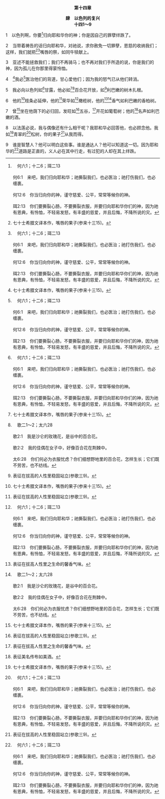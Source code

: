 <p style="text-align:center;font-weight:bold;">第十四章</p>

<p style="text-align:center;font-weight:bold;">肆　以色列的复兴<br>十四1～9</p>

1　以色列啊，你要[^a]归向耶和华你的神；你是因自己的罪孽绊跌了。

[^a]:　何六1；十二6；珥二13<br><br>何6:1　来吧，我们归向耶和华；祂撕裂我们，也必医治；祂打伤我们，也必缠裹。<br><br>何12:6　你当归向你的神，谨守慈爱、公平，常常等候你的神。<br><br>珥2:13　你们要撕裂心肠，不要撕裂衣服，并要归向耶和华你们的神，因为祂有恩典，有怜恤，不轻易发怒，有丰盛的慈爱，并且后悔，不降所说的灾。

2　当带着祷告的话归向耶和华，对祂说，求你赦免一切罪孽，恩慈的收纳我们；这样，我们就把[^1][^a]嘴唇的祭，如同牛犊献上。

[^1]:七十士希腊文译本作，嘴唇的果子(参来十三15)。

[^a]:　来十三15<br><br>来13:15　所以我们应当借着耶稣，常常向神献上赞美的祭，这就是承认主名之嘴唇的果子。

3　亚述不能拯救我们；我们不再骑马；也不再对我们手所造的说，你是我们的神，因为孤儿在你那里得蒙怜恤。

4　[^1]我必[^a]医治他们的背道，甘心爱他们；因为我的怒气已从他们转消。

[^1]:4～8节描绘在复兴时候(太十九28)的以色列，如二15～23，三5，六1～3，十12所启示的。4～7节所描述以色列的变化，乃是基于生命里爱的因素(见十一1注1)。在情感上的爱并不变化人，但在生命里的爱，借着生命的长大变化人。我们与神的关系，是出于神那神圣、永远的生命(约壹五11)。这生命点活我们，重生我们，在地位和性情上圣化我们，更新我们，变化我们，将我们模成，使我们成熟，并荣化我们，使我们在生命、性情、外表和荣耀上，与神一样。在本书开头，以色列是淫妇，但到本书末了，以色列成了儿子(十一1)。因此，本书的结局是借着神的爱而在生命里被变化(参罗八28～39，来十二5～10)。

[^a]:　出十五26；赛五七18；耶三22<br><br>出15:26　又说，你若留意听耶和华你神的话，又行我眼中看为正的事，侧耳听我的诫命，守我一切的律例，我就不将所加与埃及人的疾病加在你身上，因为我是医治你的耶和华。<br><br>赛57:18　我看见他所行的路，也要医治他；又要引导他，使他和那为他伤心的人再得安慰，<br><br>耶3:22　背道的儿女啊，回来吧；我要医治你们背道的病。我们来到你这里，因你是耶和华我们的神。

5　我必向以色列如[^a]甘露，他必如[^1][^b]百合花开放，如[^2]利巴嫩的树木扎根。

[^1]:表征信靠神的纯洁生活(太六28)。

[^2]:表征在拔高的人性里稳固站立(参歌三9)。

[^a]:　申三二2<br><br>申32:2　愿我的教训滴沥如雨；愿我的言语滴落如露，如同细雨落在嫩草上，如同甘霖降在菜蔬中。

[^b]:　歌二1～2；太六28<br><br>歌2:1　我是沙仑的玫瑰花，是谷中的百合花。<br><br>歌2:2　我的佳偶在女子中，好像百合花在荆棘中。<br><br>太6:28　你们何必为衣服忧虑？你们细想野地里的百合花，怎样生长；它们既不劳苦，也不纺线。

6　他的[^1]枝条必延伸，他的[^2]荣华如[^a]橄榄树，他的[^3][^b]香气如利巴嫩的香柏树。

[^1]:表征繁茂扩展。

[^2]:表征结果子的荣耀。

[^3]:表征在拔高人性里之生命的馨香气味。

[^a]:　诗五二8；一二八3<br><br>诗52:8　至于我，我像神殿中青翠的橄榄树，永永远远倚靠神的慈爱。<br><br>诗128:3　你妻子在你的内室，好像多结果子的葡萄树。你儿女围绕你的桌子，好像橄榄栽子。

[^b]:　创二七27；歌四11<br><br>创27:27　他就上前与父亲亲嘴；他父亲一闻他衣服上的香气，就给他祝福，说，我儿的香气如同耶和华赐福之田地的香气一样。<br><br>歌4:11　我新妇，你的嘴唇滴下新蜜；你的舌下有蜜有奶；你衣服的香气如同利巴嫩的香气。

7　曾[^1]坐在他荫下的必归回，发旺如[^2]五谷，[^3]开花如葡萄树；他的[^4]名声如利巴嫩的酒。

[^1]:表征被他们所享受的够用恩典所覆庇(林后十二9)。

[^2]:表征充满生命，以产生使人饱足的食物。

[^3]:表征开花为着产生使人欢欣的饮料。

[^4]:表征美名传布如美酒。

8　以法莲必说，我与偶像还有什么相干呢？我耶和华必回答他，也必顾念他。我如[^1]青翠的[^a]松树，你的果子[^2]从我而得。

[^1]:象征神是活的，又是长青不衰的。

[^2]:以法莲从耶和华结果子，指明以色列与耶和华是一。这不只是生机的联结，更是二者在同一生命、同一性情、同一生活里的一。

[^a]:　赛四一19；五五13；六十13<br><br>赛41:19　我要在旷野种上香柏树、皂荚树、番石榴树和橄榄树；我在沙漠要把松树、杉树并黄杨树一同栽植；<br><br>赛55:13　松树要长起代替荆棘；番石榴要长起代替蒺藜；这要为耶和华留名，作为永远的记号，不能剪除。<br><br>赛60:13　利巴嫩的荣耀，就是松树、杉树、黄杨树，都必一同归你，为要使我圣所之地得荣美；我也要使我脚踏之处得荣耀。

9　谁是智慧人？他可以明白这些事。谁是通达人？他可以知道这一切。因为耶和华的[^a]道路是正直的，义人必在其中行走，有过犯的人却在其上绊跌。

[^a]:　申三二4；诗一四五17<br><br>申32:4　祂是磐石，祂的作为完全，祂所行的全都公正，是信实无妄的神，又公义又正直。<br><br>诗145:17　耶和华在祂一切所行的，无不公义；在祂一切所作的，都有慈爱。


